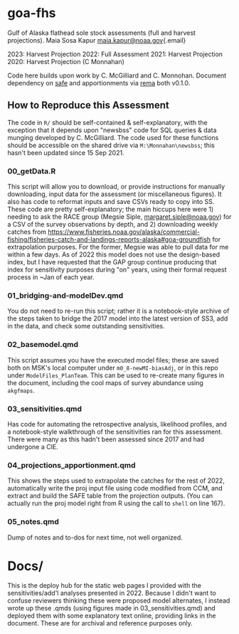 # goa-fhs

Gulf of Alaska flathead sole stock assessments (full and harvest projections). Maia Sosa Kapur [maia.kapur\@noaa.gov](mailto:maia.kapur@noaa.gov){.email}

2023: Harvest Projection
2022: Full Assessment
2021: Harvest Projection
2020: Harvest Projection (C Monnahan)


Code here builds upon work by C. McGilliard and C. Monnohan. Document dependency on [safe](https://github.com/BenWilliams-NOAA/safe) and apportionments via [rema](https://github.com/afsc-assessments/rema) both v0.1.0.

## How to Reproduce this Assessment
The code in `R/` should be self-contained & self-explanatory, with the exception that it depends upon "newsbss" code for SQL queries & data munging developed by C. McGilliard. The code used for these functions should be accessible on the shared drive via `M:\Monnahan\newsbss`; this hasn't been updated since 15 Sep 2021.

### 00_getData.R
This script will allow you to download, or provide instructions for manually downloading, input data for the assessment (or miscellaneous figures). It also has code to reformat inputs and save CSVs ready to copy into SS. These code are pretty self-explanatory; the main hiccups here were 1) needing to ask the RACE group (Megsie Siple, margaret.siple@noaa.gov) for a CSV of the survey observations by depth, and 2) downloading weekly catches from https://www.fisheries.noaa.gov/alaska/commercial-fishing/fisheries-catch-and-landings-reports-alaska#goa-groundfish for extrapolation purposes. For the former, Megsie was able to pull data for me within a few days.
As of 2022 this model does not use the design-based index, but I have requested that the GAP group continue producing that index for sensitivity purposes during "on" years, using their formal request process in ~Jan of each year.

### 01_bridging-and-modelDev.qmd
You do not need to re-run this script; rather it is a notebook-style archive of the steps taken to bridge the 2017 model into the latest version of SS3, add in the data, and check some outstanding sensitivities.

### 02_basemodel.qmd
This script assumes you have the executed model files; these are saved both on MSK's local computer under `m0_8-newMI-biasAdj`, or in this repo under `ModelFiles_PlanTeam`. This can be used to re-create many figures in the document, including the cool maps of survey abundance using `akgfmaps`.

### 03_sensitivities.qmd
Has code for automating the retrospective analysis, likelihood profiles, and a notebook-style walkthrough of the sensitivities ran for this assessment. There were many as this hadn't been assessed since 2017 and had undergone a CIE.

### 04_projections_apportionment.qmd
This shows the steps used to extrapolate the catches for the rest of 2022, automatically write the proj input file using code modified from CCM, and extract and build the SAFE table from the projection outputs. (You can actually run the proj model right from R using the call to `shell` on line 167).

### 05_notes.qmd
Dump of notes and to-dos for next time, not well organized.

# Docs/
This is the deploy hub for the static web pages I provided with the sensitivities/add'l analyses presented in 2022. Because I didn't want to confuse reviewers thinking these were proposed model alternates, I instead wrote up these .qmds (using figures made in 03_sensitivities.qmd) and deployed them with some explanatory text online, providing links in the document. These are for archival and reference purposes only.
